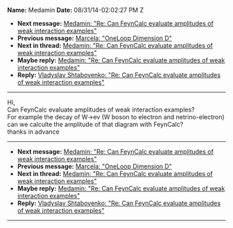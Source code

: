 **Name:** Medamin
**Date:** 08/31/14-02:02:27 PM Z

  - **Next message:** [Medamin: "Re: Can FeynCalc evaluate amplitudes of
    weak interaction examples"](0790.html)
  - **Previous message:** [Marcela: "OneLoop Dimension D"](0788.html)
  - **Next in thread:** [Medamin: "Re: Can FeynCalc evaluate amplitudes
    of weak interaction examples"](0790.html)
  - **Maybe reply:** [Medamin: "Re: Can FeynCalc evaluate amplitudes of
    weak interaction examples"](0790.html)
  - **Reply:** [Vladyslav Shtabovenko: "Re: Can FeynCalc evaluate
    amplitudes of weak interaction examples"](0800.html)

-----

Hi,  
Can FeynCalc evaluate amplitudes of weak interaction examples?  
For example the decay of W-\>ev (W boson to electron and
netrino-electron) can we calculte the amplitude of that diagram with
FeynCalc?  
thanks in advance  

-----

  - **Next message:** [Medamin: "Re: Can FeynCalc evaluate amplitudes of
    weak interaction examples"](0790.html)
  - **Previous message:** [Marcela: "OneLoop Dimension D"](0788.html)
  - **Next in thread:** [Medamin: "Re: Can FeynCalc evaluate amplitudes
    of weak interaction examples"](0790.html)
  - **Maybe reply:** [Medamin: "Re: Can FeynCalc evaluate amplitudes of
    weak interaction examples"](0790.html)
  - **Reply:** [Vladyslav Shtabovenko: "Re: Can FeynCalc evaluate
    amplitudes of weak interaction examples"](0800.html)

-----

